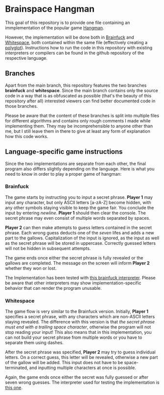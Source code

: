 # Brainspace Hangman

This goal of this repository is to provide one file containing an immplementation of the popular game [Hangman](https://en.wikipedia.org/wiki/Hangman_(game)).

However, the implementation will be done both in [Brainfuck](https://github.com/brain-lang/brainfuck) and [Whitespace](https://github.com/wspace), both contained within the same file (effectively creating a [polyglot](https://en.wikipedia.org/wiki/Polyglot_(computing))).
Instructions how to run the code in this repository with existing interpreters or compilers can be found in the github repository of the respective language.

## Branches

Apart from the main branch, this repository features the two branches **brainfuck** and **whitespace**. Since the main branch contains only the source code in a way that is as obfuscated as possible (that's the beauty of this repository after all) interested viewers can find better documented code in those branches. 

Please be aware that the content of these branches is split into multiple files for different algorithms and contains only rough comments I made while implementing them. They may be incomprehensible to anyone other than me, but I still leave them in there to give at least any form of explanation how this code works.

## Language-specific game instructions

Since the two implementations are separate from each other, the final program also differs slightly depending on the language. Here is what you need to know in order to play a proper game of hangman:

### Brainfuck

The game starts by instructing you to input a secret phrase. **Player 1** may input any character, but only ASCII letters \[a-zA-Z\] become hidden, with any other symbols staying visible to keep the game fair. You conclude the input by entering *newline*. **Player 1** should then clear the console. The secret phrase may even consist of multiple words separated by spaces.

**Player 2** can then make attempts to guess letters contained in the secret phrase. Each wrong guess deducts one of the *seven* lifes and adds a new part to the gallows. Capitalization of the input is ignored, as the input as well as the secret phrase will be stored in uppercase. Correctly guessed letters will not be hidden in subsequent attempts.

The game ends once either the secret phrase is fully revealed or the gallows are completed. The message on the screen will inform **Player 2** whether they won or lost.

The Implementation has been tested with [this brainfuck interpreter](https://github.com/brain-lang/brainfuck). Please be aware that other interpreters may show implementation-specific behavior that can render the program unusable.

### Whitespace

The game flow is very similar to the Brainfuck version. Initially, **Player 1** specifies a secret phrase, with any characters which are non-ASCII letters staying revealed. The difference with this version is that _the secret phrase must end with a trailing space character_, otherwise the program will not stop reading your input! This also means that in this implementation, you can not build your secret phrase from multiple words or you have to separate them using dashes.

After the secret phrase was specified, **Player 2** may try to guess individual letters. On a correct guess, this letter will be revealed, otherwise a new part of the gallow will be added. This input does not have to be space-terminated, and inputting multiple characters at once is possible.

Again, the game ends once either the secret was fully guessed or after seven wrong guesses. The interpreter used for testing the implementation is [this one](https://github.com/kraterkraken/Whitespace).